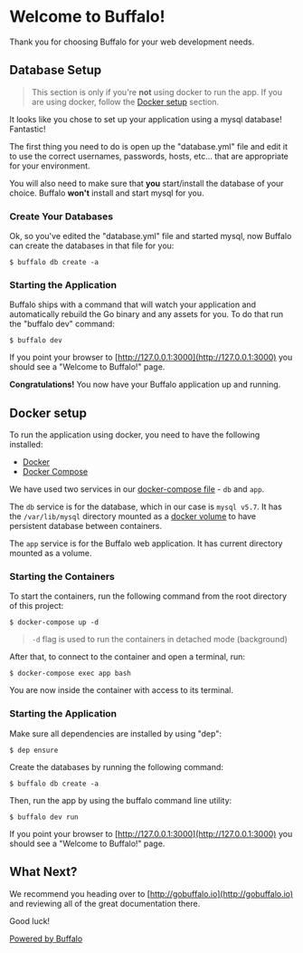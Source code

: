 # Welcome to Buffalo!

Thank you for choosing Buffalo for your web development needs.

## Database Setup

> This section is only if you're **not** using docker to run the app. If you are using docker, follow the [Docker setup](#docker-setup) section.

It looks like you chose to set up your application using a mysql database! Fantastic!

The first thing you need to do is open up the "database.yml" file and edit it to use the correct usernames, passwords, hosts, etc... that are appropriate for your environment.

You will also need to make sure that **you** start/install the database of your choice. Buffalo **won't** install and start mysql for you.

### Create Your Databases

Ok, so you've edited the "database.yml" file and started mysql, now Buffalo can create the databases in that file for you:

	$ buffalo db create -a

### Starting the Application

Buffalo ships with a command that will watch your application and automatically rebuild the Go binary and any assets for you. To do that run the "buffalo dev" command:

	$ buffalo dev

If you point your browser to [http://127.0.0.1:3000](http://127.0.0.1:3000) you should see a "Welcome to Buffalo!" page.

**Congratulations!** You now have your Buffalo application up and running.

## Docker setup

To run the application using docker, you need to have the following installed:
+ [Docker]()
+ [Docker Compose]()

We have used two services in our [docker-compose file](./docker-compose.yml) - `db` and `app`.

The `db` service is for the database, which in our case is `mysql v5.7`. It has the `/var/lib/mysql` directory mounted as a [docker volume](https://docs.docker.com/storage/volumes/) to have persistent database between containers.

The `app` service is for the Buffalo web application. It has current directory mounted as a volume.

### Starting the Containers

To start the containers, run the following command from the root directory of this project:

	$ docker-compose up -d

> `-d` flag is used to run the containers in detached mode (background)

After that, to connect to the container and open a terminal, run:

	$ docker-compose exec app bash

You are now inside the container with access to its terminal.

### Starting the Application

Make sure all dependencies are installed by using "dep":

	$ dep ensure

Create the databases by running the following command:

	$ buffalo db create -a

Then, run the app by using the buffalo command line utility:

	$ buffalo dev run

If you point your browser to [http://127.0.0.1:3000](http://127.0.0.1:3000) you should see a "Welcome to Buffalo!" page.

## What Next?

We recommend you heading over to [http://gobuffalo.io](http://gobuffalo.io) and reviewing all of the great documentation there.

Good luck!

[Powered by Buffalo](http://gobuffalo.io)
